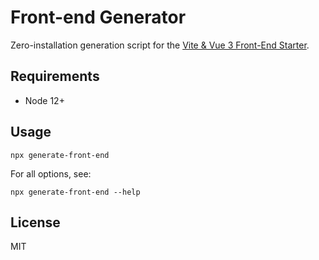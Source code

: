 Front-end Generator
===================

Zero-installation generation script for the [Vite & Vue 3 Front-End Starter](https://github.com/foxxyz/front-end-starter).

Requirements
------------

 * Node 12+

Usage
-----

```
npx generate-front-end
```

For all options, see:
```
npx generate-front-end --help
```

License
-------

MIT

